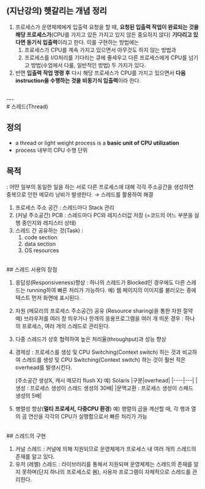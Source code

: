 ## (지난강의) 헷갈리는 개념 정리

1. 프로세스가 운영체제에게 입출력 요청을 할 때, **요청된 입출력 작업이 완료되는 것을 해당 프로세스가**(CPU를 가지고 있든 가지고 있지 않든 중요하지 않다) **기다리고 있다면 동기식 입출력**이라고 한다. 이를 구현하는 방법에는 
    1. 프로세스가 CPU를 계속 가지고 있으면서 아무것도 하지 않는 방법과 
    2. 프로세스를 I/O처리를 기다리는 큐에 줄세우고 다른 프로세스에게 CPU를 넘기고 방법(수업에서 다룰, 일반적인 방법) 두 가지가 있다.  
2. 반면 **입출력 작업 명령 후** 다시 해당 프로세스가 CPU를  가지고 있으면서 **다음 instruction을 수행하는 것을 비동기식 입출력**이라 한다.
<br>
---
<br>
# 스레드(Thread)

## 정의
* a thread or light weight process is a **basic unit of CPU utilization**
* process 내부의 CPU 수행 단위

## 목적
: 어떤 일부의 동일한 일을 하는 서로 다른 프로세스에 대해 각각 주소공간을 생성하면 중복으로 인한 메모리 낭비가 발생한다. → 스레드를 활용하여 해결 

1. 프로세스 주소 공간 : 스레드마다 Stack 관리
2. (커널 주소공간) PCB : 스레드마다 PC와 레지스터값 저장 (=코드의 어느 부분을 실행 중인지와 레지스터 상태)
3. 스레드 간 공유하는 것(Task) :
    1. code section
    2. data section
    3. OS resources

<br>
## 스레드 사용의 장점

1. 응답성(Responsiveness)향상
    : 하나의 스레드가 Blocked인 경우에도 다른 스레드는 running하여 빠른 처리가 가능하다.
    예) 웹 페이지의 이미지를 불러오는 중에 텍스트 먼저 화면에 표시된다.

2. 자원 (메모리의 프로세스 주소공간) 공유 (Resource sharing)을 통한 자원 절약
    예) 브라우저를 여러 창 띄우거나 한개의 응용프로그램을 여러 개 띄운 경우 : 하나의 프로세스, 여러 개의 스레드로 관리된다.

3. 다중 스레드가 상호 협력하여 높은 처리율(throughput)과 성능 향상
4. 경제성 
    : 프로세스를 생성 및 CPU Switching(Context switch) 하는 것과 비교하여 스레드를 생성 및 CPU Switching(Context switch) 하는 것이 훨씬 적은 overhead를 발생시킨다.

    (주소공간 생성X, 캐시 메모리 flush X)
    예) Solaris 
    |구분|overhead|
    |----|---|
    |생성 : 프로세스 생성이 스레드 생성의 30배|
    |문맥교환 : 프로세스 생성이 스페드 생성의 5배|

5. 병렬성 향상(**멀티 프로세서, 다중CPU 환경**)
    예) 행렬의 곱을 계산할 때, 각 행과 열의 곱 연산을 각각의 CPU가 실행함으로서 빠른 처리가 가능
<br>
## 스레드의 구현

1. 커널 스레드 : 커널에 의해 지원되므로 운영체제가 프로세스 내 여러 개의 스레드의 존재를 알고 있다.
2. 유저 (레벨) 스레드 : 라이브러리를 통해서 지원되며 운영체제는 스레드의 존재를 알지 못하며(단지 하나의 프로세스로 봄), 사용자 프로그램이 자체적으로 스레드를 관리한다.

